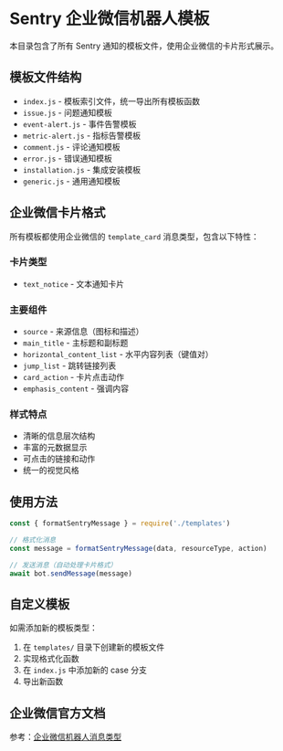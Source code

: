 # Sentry 企业微信机器人模板

本目录包含了所有 Sentry 通知的模板文件，使用企业微信的卡片形式展示。

## 模板文件结构

- `index.js` - 模板索引文件，统一导出所有模板函数
- `issue.js` - 问题通知模板
- `event-alert.js` - 事件告警模板
- `metric-alert.js` - 指标告警模板
- `comment.js` - 评论通知模板
- `error.js` - 错误通知模板
- `installation.js` - 集成安装模板
- `generic.js` - 通用通知模板

## 企业微信卡片格式

所有模板都使用企业微信的 `template_card` 消息类型，包含以下特性：

### 卡片类型
- `text_notice` - 文本通知卡片

### 主要组件
- `source` - 来源信息（图标和描述）
- `main_title` - 主标题和副标题
- `horizontal_content_list` - 水平内容列表（键值对）
- `jump_list` - 跳转链接列表
- `card_action` - 卡片点击动作
- `emphasis_content` - 强调内容

### 样式特点
- 清晰的信息层次结构
- 丰富的元数据显示
- 可点击的链接和动作
- 统一的视觉风格

## 使用方法

```javascript
const { formatSentryMessage } = require('./templates')

// 格式化消息
const message = formatSentryMessage(data, resourceType, action)

// 发送消息（自动处理卡片格式）
await bot.sendMessage(message)
```

## 自定义模板

如需添加新的模板类型：

1. 在 `templates/` 目录下创建新的模板文件
2. 实现格式化函数
3. 在 `index.js` 中添加新的 case 分支
4. 导出新函数

## 企业微信官方文档

参考：[企业微信机器人消息类型](https://developer.work.weixin.qq.com/document/path/91770#%E6%96%87%E6%9C%AC%E9%80%9A%E7%9F%A5%E6%A8%A1%E7%89%88%E5%8D%A1%E7%89%87)
